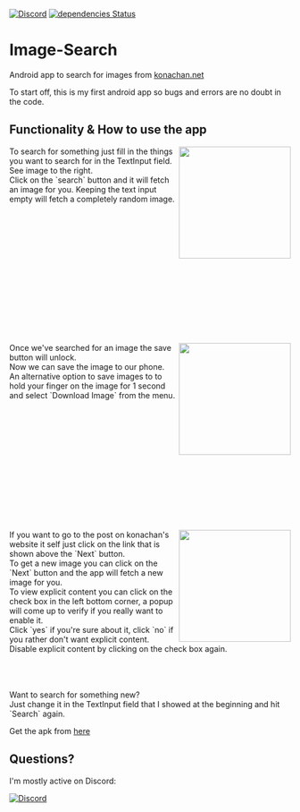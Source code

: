 [![Discord](https://discordapp.com/api/guilds/229007062032580608/embed.png)](https://discord.gg/5S4m6nw)
[![dependencies Status](https://david-dm.org/KurozeroPB/Image-Search/status.svg)](https://david-dm.org/KurozeroPB/Image-Search)

# Image-Search
Android app to search for images from [konachan.net](http://konachan.net)

To start off, this is my first android app so bugs and errors are no doubt in the code.

Functionality & How to use the app
-
<div>
  <p>
    <img align="right" src="https://b.catgirlsare.sexy/Sn5b.png" width="200"/>
    To search for something just fill in the things you want to search for in the TextInput field. See image to the right.<br>
    Click on the `search` button and it will fetch an image for you.
    Keeping the text input empty will fetch a completely random image.<br>
  </p>
</div>
<br><br><br><br><br><br><br><br><br><br><br><br><br>
<div>
  <p>
    <img align="right" src="https://b.catgirlsare.sexy/wG4S.png" width="200"/>
    Once we've searched for an image the save button will unlock.<br>
    Now we can save the image to our phone.<br>
    An alternative option to save images to to hold your finger on the image for 1 second and select `Download Image` from the menu.<br>
  </p>
</div>
<br><br><br><br><br><br><br><br><br><br><br><br>
<div>
  <p>
    <img align="right" src="https://b.catgirlsare.sexy/Bxaa.png" width="200"/>
    If you want to go to the post on konachan's website it self just click on the link that is shown above the `Next` button.<br>
    To get a new image you can click on the `Next` button and the app will fetch a new image for you.<br>
    To view explicit content you can click on the check box in the left bottom corner, a popup will come up to verify if you really want to enable it.<br>
    Click `yes` if you're sure about it, click `no` if you rather don't want explicit content.<br>
    Disable explicit content by clicking on the check box again.<br>
  </p>
</div>
<br><br><br>
Want to search for something new?<br>
Just change it in the TextInput field that I showed at the beginning and hit `Search` again.

Get the apk from [here](https://raw.githubusercontent.com/KurozeroPB/Image-Search/master/apk/imagesearch.apk)

Questions?
-
I'm mostly active on Discord:

[![Discord](https://discordapp.com/api/guilds/229007062032580608/embed.png?style=banner3)](https://discord.gg/5S4m6nw)
